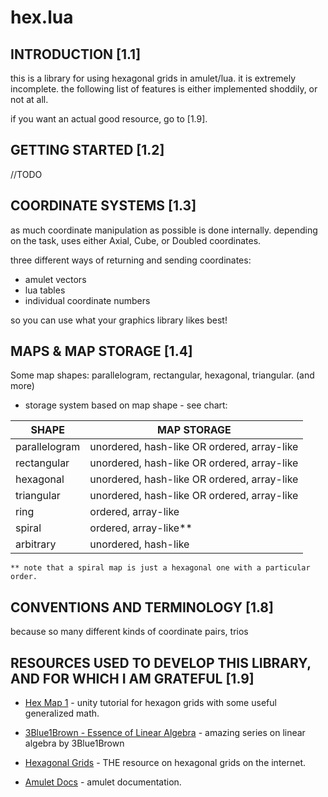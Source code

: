 # hex.lua

## INTRODUCTION [1.1]

this is a library for using hexagonal grids in amulet/lua.
it is extremely incomplete. the following list of features is 
either implemented shoddily, or not at all. 

if you want an actual good resource, go to [1.9].

## GETTING STARTED [1.2] 

//TODO

## COORDINATE SYSTEMS [1.3]
    
as much coordinate manipulation as possible is done internally.
depending on the task, uses either Axial, Cube, or Doubled coordinates.

three different ways of returning and sending coordinates:
    
* amulet vectors
* lua tables
* individual coordinate numbers
    
so you can use what your graphics library likes best!

## MAPS & MAP STORAGE [1.4]
    
Some map shapes: parallelogram, rectangular, hexagonal, triangular. (and more)
    
* storage system based on map shape - see chart:
   
|       SHAPE       |                  MAP STORAGE                  | 
| ----------------- | --------------------------------------------- |
| parallelogram     |   unordered, hash-like OR ordered, array-like |   
| rectangular       |   unordered, hash-like OR ordered, array-like |   
| hexagonal         |   unordered, hash-like OR ordered, array-like |   
| triangular        |   unordered, hash-like OR ordered, array-like |   
| ring              |   ordered, array-like                         |   
| spiral            |   ordered, array-like**                       |      
| arbitrary         |   unordered, hash-like                        |   
    
    ** note that a spiral map is just a hexagonal one with a particular order.

## CONVENTIONS AND TERMINOLOGY [1.8] 

because so many different kinds of coordinate pairs, trios


## RESOURCES USED TO DEVELOP THIS LIBRARY, AND FOR WHICH I AM GRATEFUL [1.9] 
    
* [Hex Map 1](https://catlikecoding.com/unity/tutorials/hex-map/) - unity tutorial for hexagon grids with some useful generalized math.

* [3Blue1Brown - Essence of Linear Algebra](https://youtube.com/watch?v=fNk_zzaMoSs&list=PLZHQObOWTQDPD3MizzM2xVFitgF8hE_ab) - amazing series on linear algebra by 3Blue1Brown

* [Hexagonal Grids](https://redblobgames.com/grid/hexagons) - THE resource on hexagonal grids on the internet. 
    
* [Amulet Docs](http://amulet.xyz/doc) - amulet documentation.
  

